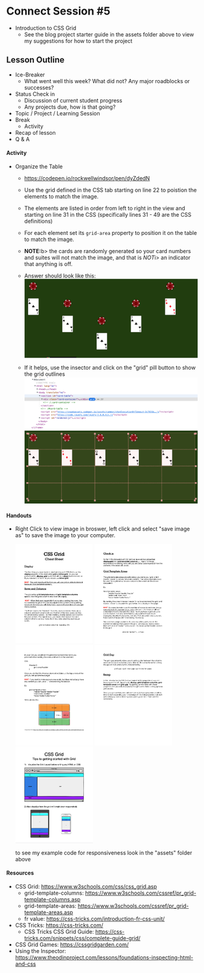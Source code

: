 # Connect Session #5

  * Introduction to CSS Grid
    * See the blog project starter guide in the assets folder above to view my suggestions for how to start the project

## Lesson Outline

  * Ice-Breaker
    * What went well this week?  What did not?  Any major roadblocks or successes?
  * Status Check in
    * Discussion of current student progress
    * Any projects due, how is that going?
  * Topic / Project / Learning Session
  * Break
    * Activity
  * Recap of lesson
  * Q & A

#### Activity

  * Organize the Table
    * https://codepen.io/rockwellwindsor/pen/dyZdedN

    * Use the grid defined in the CSS tab starting on line 22 to poistion the elements to match the image.
    * The elements are listed in order from left to right in the view and starting on line 31 in the CSS (specifically lines 31 - 49 are the CSS definitions)
    * For each element set its `grid-area` property to position it on the table to match the image.
    * <b>NOTE:</b>b> the cards are randomly generated so your card numbers and suites will not match the image, and that is <i>NOT</i>i> an indicator that anything is off.
    
    * Answer should look like this: <br />
      <img src="./assets/grid-answer.png" width="500">

    * If it helps, use the insector and click on the "grid" pill button to show the grid outlines <br />
      <img src="./assets/grid-answer-a.png" width="500"> <br />
      <img src="./assets/grid-answer-b.png" width="500"> <br />

#### Handouts

  * Right Click to view image in broswer, left click and select "save image as" to save the image to your computer.

    <img src="./handouts/css_grid_1.png" width="204"/> <img src="./handouts/css_grid_2.png" width="204"/>
    <img src="./handouts/css_grid_3.png" width="204"/> <img src="./handouts/css_grid_4.png" width="204"/>
    <img src="./handouts/css-grid-getting-started.png" width="204"/> 
    <figcaption>to see my example code for responsiveness look in the "assets" folder above</figcaption>

#### Resources

  * CSS Grid: https://www.w3schools.com/css/css_grid.asp
    * grid-template-columns: https://www.w3schools.com/cssref/pr_grid-template-columns.asp
    * grid-template-areas: https://www.w3schools.com/cssref/pr_grid-template-areas.asp
    * fr value: https://css-tricks.com/introduction-fr-css-unit/
  * CSS Tricks: https://css-tricks.com/
    * CSS Tricks CSS Grid Guide: https://css-tricks.com/snippets/css/complete-guide-grid/
  * CSS Grid Games: https://cssgridgarden.com/
  * Using the Inspector: https://www.theodinproject.com/lessons/foundations-inspecting-html-and-css
